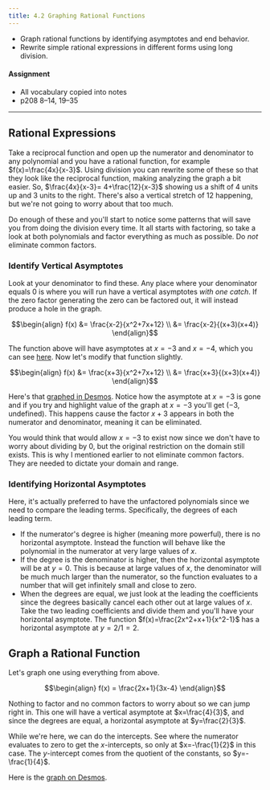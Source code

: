 ```yaml
---
title: 4.2 Graphing Rational Functions
---
```


- Graph rational functions by identifying asymptotes and end behavior.
- Rewrite simple rational expressions in different forms using long division.

#### Assignment

- All vocabulary copied into notes
- p208 8–14, 19–35

---

## Rational Expressions

Take a reciprocal function and open up the numerator and denominator to any polynomial and you have a rational function, for example $f(x)=\frac{4x}{x-3}$. Using division you can rewrite some of these so that they look like the reciprocal function, making analyzing the graph a bit easier. So, $\frac{4x}{x-3}= 4+\frac{12}{x-3}$ showing us a shift of 4 units up and 3 units to the right. There's also a vertical stretch of 12 happening, but we're not going to worry about that too much.

Do enough of these and you'll start to notice some patterns that will save you from doing the division every time. It all starts with factoring, so take a look at both polynomials and factor everything as much as possible. Do *not* eliminate common factors.

### Identify Vertical Asymptotes

Look at your denominator to find these. Any place where your denominator equals 0 is where you will run have a vertical asymptotes *with one catch*. If the zero factor generating the zero can be factored out, it will instead produce a hole in the graph.

$$\begin{align}
f(x) &= \frac{x-2}{x^2+7x+12} \\
     &= \frac{x-2}{(x+3)(x+4)}
\end{align}$$

The function above will have asymptotes at $x=-3$ and $x=-4$, which you can see [here](https://www.desmos.com/calculator/xlqlz0hhvc). Now let's modify that function slightly.

$$\begin{align}
f(x) &= \frac{x+3}{x^2+7x+12} \\
     &= \frac{x+3}{(x+3)(x+4)}
\end{align}$$

Here's that [graphed in Desmos](https://www.desmos.com/calculator/8m7sebipfz). Notice how the asymptote at $x=-3$ is gone and if you try and highlight value of the graph at $x=-3$ you'll get $(-3,\text{undefined})$. This happens cause the factor $x+3$ appears in both the numerator and denominator, meaning it can be eliminated.

You would think that would allow $x=-3$ to exist now since we don't have to worry about dividing by 0, but the original restriction on the domain still exists. This is why I mentioned earlier to not eliminate common factors. They are needed to dictate your domain and range.

### Identifying Horizontal Asymptotes

Here, it's actually preferred to have the unfactored polynomials since we need to compare the leading terms. Specifically, the degrees of each leading term.

- If the numerator's degree is higher (meaning more powerful), there is no horizontal asymptote. Instead the function will behave like the polynomial in the numerator at very large values of $x$.
- If the degree is the denominator is higher, then the horizontal asymptote will be at $y=0$. This is because at large values of $x$, the denominator will be much much larger than the numerator, so the function evaluates to a number that will get infinitely small and close to zero.
- When the degrees are equal, we just look at the leading the coefficients since the degrees basically cancel each other out at large values of $x$. Take the two leading coefficients and divide them and you'll have your horizontal asymptote. The function $f(x)=\frac{2x^2+x+1}{x^2-1}$ has a horizontal asymptote at $y=2/1=2$.

## Graph a Rational Function

Let's graph one using everything from above.

$$\begin{align}
f(x) = \frac{2x+1}{3x-4}
\end{align}$$

Nothing to factor and no common factors to worry about so we can jump right in. This one will have a vertical asymptote at $x=\frac{4}{3}$, and since the degrees are equal, a horizontal asymptote at $y=\frac{2}{3}$.

While we're here, we can do the intercepts. See where the numerator evaluates to zero to get the $x$-intercepts, so only at $x=-\frac{1}{2}$ in this case. The $y$-intercept comes from the quotient of the constants, so $y=-\frac{1}{4}$.

Here is the [graph on Desmos](https://www.desmos.com/calculator/1pw9mpio0s).
